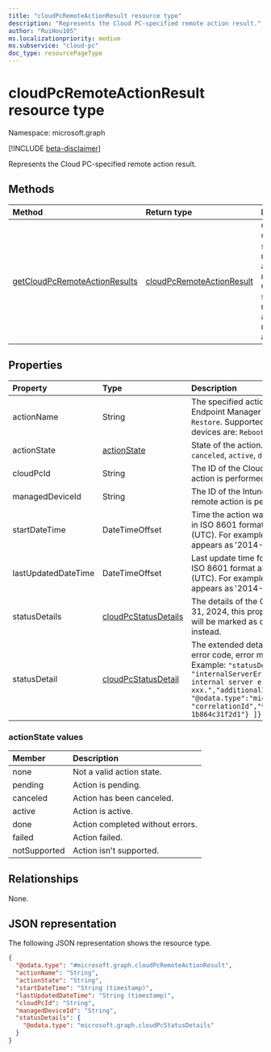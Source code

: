 ```yaml
---
title: "cloudPcRemoteActionResult resource type"
description: "Represents the Cloud PC-specified remote action result."
author: "RuiHou105"
ms.localizationpriority: medium
ms.subservice: "cloud-pc"
doc_type: resourcePageType
---
```


# cloudPcRemoteActionResult resource type

Namespace: microsoft.graph

[!INCLUDE [beta-disclaimer](../../includes/beta-disclaimer.md)]

Represents the Cloud PC-specified remote action result.

## Methods

|Method|Return type|Description|
|:---|:---|:---|
|[getCloudPcRemoteActionResults](../api/manageddevice-getcloudpcremoteactionresults.md)|[cloudPcRemoteActionResult](../resources/cloudpcremoteactionresult.md)|Check the Cloud PC specified remote action results. Cloud PC supports reprovision and resize remote actions.|

## Properties

|Property|Type|Description|
|:---|:---|:---|
|actionName|String|The specified action. Supported values in the Microsoft Endpoint Manager portal are: `Reprovision`, `Resize`, `Restore`. Supported values in enterprise Cloud PC devices are: `Reboot`, `Rename`, `Reprovision`, `Troubleshoot`.|
|actionState|[actionState](#actionstate-values)|State of the action. Possible values are: `None`, `pending`, `canceled`, `active`, `done`, `failed`, `notSupported`. Read-only.|
|cloudPcId|String|The ID of the Cloud PC device on which the remote action is performed. Read-only.|
|managedDeviceId|String|The ID of the Intune managed device on which the remote action is performed. Read-only.|
|startDateTime|DateTimeOffset|Time the action was initiated. The Timestamp is shown in ISO 8601 format and Coordinated Universal Time (UTC). For example, midnight UTC on Jan 1, 2014 appears as '2014-01-01T00:00:00Z'.|
|lastUpdatedDateTime|DateTimeOffset|Last update time for action. The Timestamp is shown in ISO 8601 format and Coordinated Universal Time (UTC). For example, midnight UTC on Jan 1, 2014 appears as '2014-01-01T00:00:00Z'.|
|statusDetails|[cloudPcStatusDetails](../resources/cloudpcStatusDetails.md)|The details of the Cloud PC status. Starting from August 31, 2024, this property will no longer be supported and will be marked as deprecated.. Please use statusDetail instead. |
|statusDetail|[cloudPcStatusDetail](../resources/cloudpcStatusDetail.md)|The extended details of the action status, including error code, error message and additional information. Example: `"statusDetail": {"code": "internalServerError","message": "There was an internal server error. Please contact support xxx.","additionalInformation": [ { "@odata.type":"microsoft.graph.keyValuePair","name": "correlationId","value": "52367774-cfb7-4e9c-ab51-1b864c31f2d1"} ]}` |

### actionState values

|Member|Description|
|:---|:---|
|none|Not a valid action state.|
|pending|Action is pending.|
|canceled|Action has been canceled.|
|active|Action is active.|
|done|Action completed without errors.|
|failed|Action failed.|
|notSupported|Action isn't supported.|

## Relationships

None.

## JSON representation

The following JSON representation shows the resource type.
<!-- {
  "blockType": "resource",
  "@odata.type": "microsoft.graph.cloudPcRemoteActionResult"
}
-->

``` json
{
  "@odata.type": "#microsoft.graph.cloudPcRemoteActionResult",
  "actionName": "String",
  "actionState": "String",
  "startDateTime": "String (timestamp)",
  "lastUpdatedDateTime": "String (timestamp)",
  "cloudPcId": "String",
  "managedDeviceId": "String",
  "statusDetails": {
    "@odata.type": "microsoft.graph.cloudPcStatusDetails"
  }
}
```
